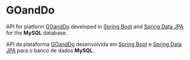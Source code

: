 # GOandDo

API for platform [GOandDo](https://github.com/macvinny/goandgo) developed in 
[Spring Boot](https://spring.io/projects/spring-boot) and
[Spring Data JPA](https://spring.io/projects/spring-data-jpa) for the **MySQL** database.

API da plataforma [GOandDo](https://github.com/macvinny/goandgo) desenvolvida em 
[Spring Boot](https://spring.io/projects/spring-boot) e
[Spring Data JPA](https://spring.io/projects/spring-data-jpa) para o banco de dados **MySQL**.